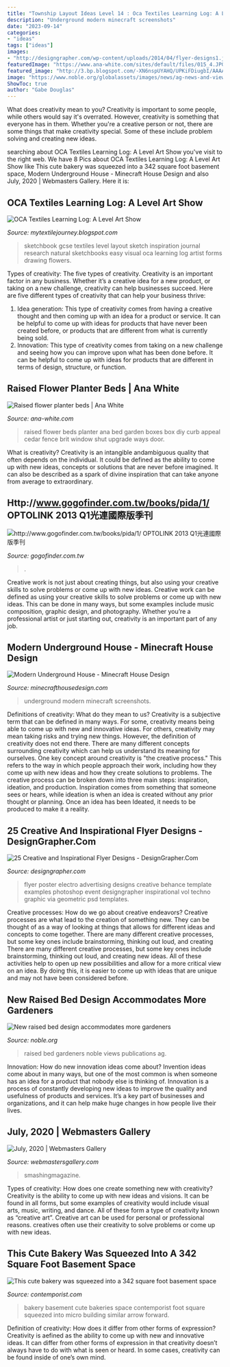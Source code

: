 ```yaml
---
title: "Township Layout Ideas Level 14 : Oca Textiles Learning Log: A Level Art Show"
description: "Underground modern minecraft screenshots"
date: "2023-09-14"
categories:
- "ideas"
tags: ["ideas"]
images:
- "http://designgrapher.com/wp-content/uploads/2014/04/flyer-designs1.jpg"
featuredImage: "https://www.ana-white.com/sites/default/files/015_4.JPG"
featured_image: "http://3.bp.blogspot.com/-XN6nspUYAHQ/UPKiFDiugbI/AAAAAAAABD4/kpOzMpBtUc0/s1600/Picture1.jpg"
image: "https://www.noble.org/globalassets/images/news/ag-news-and-views/2015/05/hero/easy-access-raised-bed.jpg"
ShowToc: true
author: "Gabe Douglas"
---
```



What does creativity mean to you?
Creativity is important to some people, while others would say it's overrated. However, creativity is something that everyone has in them. Whether you're a creative person or not, there are some things that make creativity special. Some of these include problem solving and creating new ideas.

	

		
searching about OCA Textiles Learning Log: A Level Art Show you've visit to the right web. We have 8 Pics about OCA Textiles Learning Log: A Level Art Show like This cute bakery was squeezed into a 342 square foot basement space, Modern Underground House - Minecraft House Design and also July, 2020 | Webmasters Gallery. Here it is:
		
    
## OCA Textiles Learning Log: A Level Art Show

<img loading=lazy src="http://3.bp.blogspot.com/-XN6nspUYAHQ/UPKiFDiugbI/AAAAAAAABD4/kpOzMpBtUc0/s1600/Picture1.jpg" onerror="this.onerror=null;this.src='https://tse1.mm.bing.net/th?id=OIP.vkQRYwzqSKLCaH48BL3ZvgHaLE&amp;pid=15.1';" alt="OCA Textiles Learning Log: A Level Art Show">

_Source: mytextilejourney.blogspot.com_

>sketchbook gcse textiles level layout sketch inspiration journal research natural sketchbooks easy visual oca learning log artist forms drawing flowers. 

	

Types of creativity: The five types of creativity.
Creativity is an important factor in any business. Whether it’s a creative idea for a new product, or taking on a new challenge, creativity can help businesses succeed. Here are five different types of creativity that can help your business thrive: 
1. Idea generation: This type of creativity comes from having a creative thought and then coming up with an idea for a product or service. It can be helpful to come up with ideas for products that have never been created before, or products that are different from what is currently being sold. 
2. Innovation: This type of creativity comes from taking on a new challenge and seeing how you can improve upon what has been done before. It can be helpful to come up with ideas for products that are different in terms of design, structure, or function. 

    
## Raised Flower Planter Beds | Ana White

<img loading=lazy src="https://www.ana-white.com/sites/default/files/015_4.JPG" onerror="this.onerror=null;this.src='https://tse2.mm.bing.net/th?id=OIP.QHSMeh9De-fxpBXkVAPeLgHaE7&amp;pid=15.1';" alt="Raised flower planter beds | Ana White">

_Source: ana-white.com_

>raised flower beds planter ana bed garden boxes box diy curb appeal cedar fence brit window shut upgrade ways door. 

	

What is creativity?
Creativity is an intangible andambiguous quality that often depends on the individual. It could be defined as the ability to come up with new ideas, concepts or solutions that are never before imagined. It can also be described as a spark of divine inspiration that can take anyone from average to extraordinary.

    
## Http://www.gogofinder.com.tw/books/pida/1/ OPTOLINK 2013 Q1光連國際版季刊

<img loading=lazy src="http://www.gogofinder.com.tw/books/pida/1/s/1372214534G7g2Pa1P.jpg" onerror="this.onerror=null;this.src='https://tse3.mm.bing.net/th?id=OIP.agtwdTTp4gONInp6xiK-VgHaKf&amp;pid=15.1';" alt="http://www.gogofinder.com.tw/books/pida/1/ OPTOLINK 2013 Q1光連國際版季刊">

_Source: gogofinder.com.tw_

>. 

	

Creative work is not just about creating things, but also using your creative skills to solve problems or come up with new ideas.
Creative work can be defined as using your creative skills to solve problems or come up with new ideas. This can be done in many ways, but some examples include music composition, graphic design, and photography. Whether you’re a professional artist or just starting out, creativity is an important part of any job.

    
## Modern Underground House - Minecraft House Design

<img loading=lazy src="https://minecrafthousedesign.com/wp-content/uploads/2017/01/Modern-Underground-House-by-Zauer-Minecraft-2.jpg" onerror="this.onerror=null;this.src='https://tse4.mm.bing.net/th?id=OIP.GlGsUNzKF0DTj7vIuWdQIwHaEK&amp;pid=15.1';" alt="Modern Underground House - Minecraft House Design">

_Source: minecrafthousedesign.com_

>underground modern minecraft screenshots. 

	

Definitions of creativity: What do they mean to us?
Creativity is a subjective term that can be defined in many ways. For some, creativity means being able to come up with new and innovative ideas. For others, creativity may mean taking risks and trying new things. However, the definition of creativity does not end there. There are many different concepts surrounding creativity which can help us understand its meaning for ourselves.
One key concept around creativity is "the creative process." This refers to the way in which people approach their work, including how they come up with new ideas and how they create solutions to problems. The creative process can be broken down into three main steps: inspiration, ideation, and production. Inspiration comes from something that someone sees or hears, while ideation is when an idea is created without any prior thought or planning. Once an idea has been Ideated, it needs to be produced to make it a reality.

    
## 25 Creative And Inspirational Flyer Designs - DesignGrapher.Com

<img loading=lazy src="http://designgrapher.com/wp-content/uploads/2014/04/flyer-designs1.jpg" onerror="this.onerror=null;this.src='https://tse1.mm.bing.net/th?id=OIP.nI2p7S1PJuWG8AZrZZsIDQHaKf&amp;pid=15.1';" alt="25 Creative and Inspirational Flyer Designs - DesignGrapher.Com">

_Source: designgrapher.com_

>flyer poster electro advertising designs creative behance template examples photoshop event designgrapher inspirational vol techno graphic via geometric psd templates. 

	

Creative processes: How do we go about creative endeavors?
Creative processes are what lead to the creation of something new. They can be thought of as a way of looking at things that allows for different ideas and concepts to come together. There are many different creative processes, but some key ones include brainstorming, thinking out loud, and creating 
There are many different creative processes, but some key ones include brainstorming, thinking out loud, and creating new ideas. All of these activities help to open up new possibilities and allow for a more critical view on an idea. By doing this, it is easier to come up with ideas that are unique and may not have been considered before.

    
## New Raised Bed Design Accommodates More Gardeners

<img loading=lazy src="https://www.noble.org/globalassets/images/news/ag-news-and-views/2015/05/hero/easy-access-raised-bed.jpg" onerror="this.onerror=null;this.src='https://tse3.mm.bing.net/th?id=OIP.ckXLH1MV6ixC0WCbrfp9EwHaC9&amp;pid=15.1';" alt="New raised bed design accommodates more gardeners">

_Source: noble.org_

>raised bed gardeners noble views publications ag. 

	

Innovation: How do new innovation ideas come about?
Invention ideas come about in many ways, but one of the most common is when someone has an idea for a product that nobody else is thinking of. Innovation is a process of constantly developing new ideas to improve the quality and usefulness of products and services. It’s a key part of businesses and organizations, and it can help make huge changes in how people live their lives.

    
## July, 2020 | Webmasters Gallery

<img loading=lazy src="http://files.smashingmagazine.com/wallpapers/aug-20/august-and-a-half/cal/aug-20-august-and-a-half-cal-1024x768.jpg" onerror="this.onerror=null;this.src='https://tse1.mm.bing.net/th?id=OIP.8aCeY6-2SD8ooydNZwcWqQHaFj&amp;pid=15.1';" alt="July, 2020 | Webmasters Gallery">

_Source: webmastersgallery.com_

>smashingmagazine. 

	

Types of creativity: How does one create something new with creativity?
Creativity is the ability to come up with new ideas and visions. It can be found in all forms, but some examples of creativity would include visual arts, music, writing, and dance. All of these form a type of creativity known as “creative art”. Creative art can be used for personal or professional reasons. creatives often use their creativity to solve problems or come up with new ideas.

    
## This Cute Bakery Was Squeezed Into A 342 Square Foot Basement Space

<img loading=lazy src="http://www.contemporist.com/wp-content/uploads/2016/03/bakery_140316_01-800x533.jpg" onerror="this.onerror=null;this.src='https://tse4.mm.bing.net/th?id=OIP.JM8olUhche8rcDfnXdd0bgHaE7&amp;pid=15.1';" alt="This cute bakery was squeezed into a 342 square foot basement space">

_Source: contemporist.com_

>bakery basement cute bakeries space contemporist foot square squeezed into micro building similar arrow forward. 

	

Definition of creativity: How does it differ from other forms of expression?
Creativity is aefined as the ability to come up with new and innovative ideas. It can differ from other forms of expression in that creativity doesn’t always have to do with what is seen or heard. In some cases, creativity can be found inside of one’s own mind.

